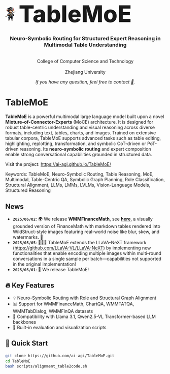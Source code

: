 <div align="center">
  
<h1 style="display: flex; align-items: center; gap: 10px; margin: 0;">
  <img src="assets/wukong.png" alt="logo" height="44" />
  <span style="font-size: 2.6em; font-weight: 800;">TableMoE</span>
</h1>


<h3>Neuro-Symbolic Routing for Structured Expert Reasoning in Multimodal Table Understanding</h3>

<br> College of Computer Science and Technology  <br>
<br> Zhejiang University <br>

*If you have any question, feel free to contact [📧](mailto:junwen.agi@gmail.com).*

</div>

# TableMoE

**TableMoE** is a powerful multimodal large language model built upon a novel <strong>Mixture-of-Connector-Experts</strong> (MoCE) architecture. It is designed for robust table-centric understanding and visual reasoning across diverse formats, including text, tables, charts, and images. Trained on extensive tabular corpora, TableMoE supports advanced tasks such as table editing, highlighting, replotting, transformation, and symbolic CoT-driven or PoT-driven reasoning. Its <strong>neuro-symbolic routing</strong> and expert composition enable strong conversational capabilities grounded in structured data.

Visit the project: https://ai-agi.github.io/TableMoE/

Keywords: TableMoE, Neuro-Symbolic Routing, Table Reasoning, MoE, Multimodal, Table-Centric QA, Symbolic Graph Planning, Role Classification, Structural Alignment, LLMs, LMMs, LVLMs, Vision-Language Models, Structured Reasoning


## News
- **`2025/06/02`**: 🌍 We release **WMMFinanceMath**, see [**here**](https://github.com/ai-agi/WMMFinanceMath ), a visually grounded version of FinanceMath with markdown tables rendered into WildStruct-style images featuring real-world noise like blur, skew, and watermarks. 🎉
- **`2025/05/05`**: 🎉🎉🎉 TableMoE extends the LLaVA-NeXT framework (https://github.com/LLaVA-VL/LLaVA-NeXT) by implementing new functionalities that enable encoding multiple images within multi-round conversations in a single sample per batch—capabilities not supported in the original implementation!
- **`2025/05/01`**: 🚀 We release TableMoE!

## 🔥 Key Features
- 💡 Neuro-Symbolic Routing with Role and Structural Graph Alignment
- 📊 Support for WMMFinanceMath, ChartQA, WMMTATQA, WMMTabDialog, WMMFinQA datasets
- 🧠 Compatibility with Llama 3.1, Qwen2.5-VL Transformer-based LLM backbones
- 📎 Built-in evaluation and visualization scripts

## 🚀 Quick Start

```bash
git clone https://github.com/ai-agi/TableMoE.git
cd TableMoE
bash scripts/alignment_table2code.sh

